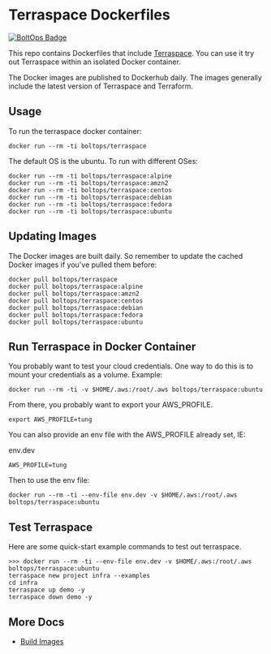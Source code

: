 # Terraspace Dockerfiles

[![BoltOps Badge](https://img.boltops.com/boltops/badges/boltops-badge.png)](https://www.boltops.com)

This repo contains Dockerfiles that include [Terraspace](https://terraspace.cloud/). You can use it try out Terraspace within an isolated Docker container.

The Docker images are published to Dockerhub daily. The images generally include the latest version of Terraspace and Terraform.

## Usage

To run the terraspace docker container:

    docker run --rm -ti boltops/terraspace

The default OS is the ubuntu. To run with different OSes:

    docker run --rm -ti boltops/terraspace:alpine
    docker run --rm -ti boltops/terraspace:amzn2
    docker run --rm -ti boltops/terraspace:centos
    docker run --rm -ti boltops/terraspace:debian
    docker run --rm -ti boltops/terraspace:fedora
    docker run --rm -ti boltops/terraspace:ubuntu

## Updating Images

The Docker images are built daily. So remember to update the cached Docker images if you've pulled them before:

    docker pull boltops/terraspace
    docker pull boltops/terraspace:alpine
    docker pull boltops/terraspace:amzn2
    docker pull boltops/terraspace:centos
    docker pull boltops/terraspace:debian
    docker pull boltops/terraspace:fedora
    docker pull boltops/terraspace:ubuntu

## Run Terraspace in Docker Container

You probably want to test your cloud credentials. One way to do this is to mount your credentials as a volume. Example:

    docker run --rm -ti -v $HOME/.aws:/root/.aws boltops/terraspace:ubuntu

From there, you probably want to export your AWS_PROFILE.

    export AWS_PROFILE=tung

You can also provide an env file with the AWS_PROFILE already set, IE:

env.dev

    AWS_PROFILE=tung

Then to use the env file:

    docker run --rm -ti --env-file env.dev -v $HOME/.aws:/root/.aws boltops/terraspace:ubuntu

## Test Terraspace

Here are some quick-start example commands to test out terraspace.

    >>> docker run --rm -ti --env-file env.dev -v $HOME/.aws:/root/.aws boltops/terraspace:ubuntu
    terraspace new project infra --examples
    cd infra
    terraspace up demo -y
    terraspace down demo -y

## More Docs

* [Build Images](readme/build-images.md)
